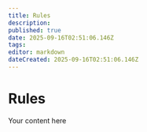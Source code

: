 ```yaml
---
title: Rules
description: 
published: true
date: 2025-09-16T02:51:06.146Z
tags: 
editor: markdown
dateCreated: 2025-09-16T02:51:06.146Z
---
```


# Rules
Your content here